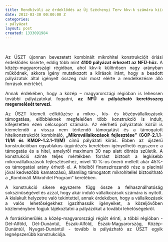 ```yaml
---
title: Rendkívüli az érdeklődés az Új Széchenyi Terv kkv-k számára kiírt pályázataira
date: 2012-03-30 00:00:00 Z
categories:
- pályázat
layout: post
created: 1333091984
---
```


<p>&nbsp;</p><p class="MsoNormal" style="text-align: justify;" align="center">Az ÚSZT újonnan bevezetett kombinált mikrohitel konstrukcióit óriási érdeklődés kísérte, eddig több mint <strong>4100 pályázat érkezett az NFÜ-höz.</strong> A közép-magyarországi régióban, ahol kkv-k különösen nagy arányban működnek, akkora igény mutatkozott a kiírások iránt, hogy a beadott pályázatok által igényelt összeg már most elérte a rendelkezésre álló források mértékét. </p><p class="MsoNormal" style="text-align: justify;" align="center">Annak érdekében, hogy a közép – magyarországi régióban is lehessen további pályázatokat fogadni, <strong>az NFÜ a pályázható keretösszeg megemelését tervezi.</strong></p><p class="MsoNormal" style="text-align: justify;" align="center">Az ÚSZT kiemelt célkitűzése a mikro-, kis- és középvállalkozások támogatása, előbbieknek megfelelően több konstrukció is indult, kifejezetten ezen célcsoport számára. Az elérhető pályázatok közül is kiemelendő a vissza nem térítendő támogatást és a támogatott hitelkonstrukciót kombináló, <strong>„Mikrovállalkozások fejlesztése”</strong> <strong>(GOP-2.1.1-11/M és KMOP-1.2.1-11/M)</strong> című pályázati kiírás. Ebben az újszerű konstrukcióban egyablakos ügyintézés keretében igényelhető egyszerre a támogatás és a hitel, amelyről maximum 30 nap alatt döntés születik. A konstrukció szinte teljes mértékben forrást biztosít a legkisebb mikrovállalkozások fejlesztéseihez, mivel 10 %-os önerő mellett akár 45%-os támogatási arány érhető el. A hitelből finanszírozandó rész a piacinál jóval kedvezőbb kamatozású, államilag támogatott mikrohitellel biztosítható a „Kombinált Mikrohitel Program” keretében. </p><p class="MsoNormal" style="text-align: justify;" align="center">A konstrukció sikere egyszerre függ össze a felhasználhatóság sokszínűségével és azzal, hogy akár induló vállalkozások számára is nyitott. A kialakult helyzetre való tekintettel, annak érdekében, hogy a vállalkozások a valós lehetőségekhez igazíthassák igényeiket, a közeljövőben közleményben fogjuk tájékoztatni a pályázókat a további lehetőségekről.</p><p class="MsoNormal" style="text-align: justify;" align="center">A forráskimerülés a közép-magyarországi régiót érinti, a többi régióban - Dél-Alföld, Dél-Dunántúl, Észak-Alföld, Észak-Magyarország, Közép-Dunántúl, Nyugat-Dunántúl - tovább is pályázható az ÚSZT egyik legnépszerűbb konstrukciója.</p>

